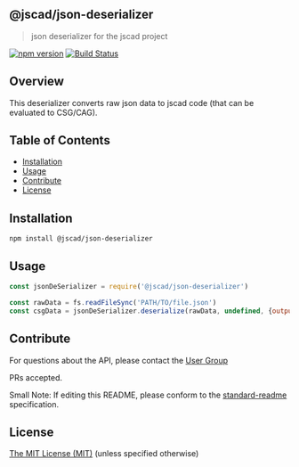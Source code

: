 ## @jscad/json-deserializer

> json deserializer for the jscad project

[![npm version](https://badge.fury.io/js/%40jscad%2Fjson-deserializer.svg)](https://badge.fury.io/js/%40jscad%2Fjson-deserializer)
[![Build Status](https://travis-ci.org/jscad/io.svg)](https://travis-ci.org/jscad/json-deserializer)

## Overview

This deserializer converts raw json data to jscad code (that can be evaluated to CSG/CAG).

## Table of Contents

- [Installation](#installation)
- [Usage](#usage)
- [Contribute](#contribute)
- [License](#license)


## Installation

```
npm install @jscad/json-deserializer
```

## Usage


```javascript
const jsonDeSerializer = require('@jscad/json-deserializer')

const rawData = fs.readFileSync('PATH/TO/file.json')
const csgData = jsonDeSerializer.deserialize(rawData, undefined, {output: 'csg'})

```


## Contribute

For questions about the API, please contact the [User Group](https://plus.google.com/communities/114958480887231067224)

PRs accepted.

Small Note: If editing this README, please conform to the [standard-readme](https://github.com/RichardLitt/standard-readme) specification.


## License

[The MIT License (MIT)](./LICENSE)
(unless specified otherwise)
